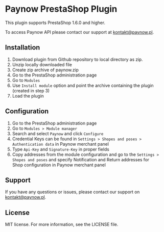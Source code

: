 # Paynow PrestaShop Plugin

This plugin supports PrestaShop 1.6.0 and higher.

To access Paynow API please contact our support at kontakt@paynow.pl.

## Installation
1. Download plugin from Github repository to local directory as zip.
2. Unzip locally downloaded file
3. Create zip archive of paynow.zip
4. Go to the PrestaShop administration page
5. Go to `Modules`
6. Use `Install module` option and point the archive containing the plugin (created in step 3)
7. Load the plugin

## Configuration
1. Go to the PrestaShop administration page
2. Go to `Modules > Module manager`
3. Search and select `Paynow` and click `Configure`
4. Credential Keys can be found in `Settings > Shopes and poses > Authentication data` in Paynow merchant panel
5. Type `Api-Key` and `Signature-Key` in proper fields
6. Copy addresses from the module configuration and go to the `Settings > Shopes and poses` and specify Notification and Return addresses for Shop configuration in Paynow merchant panel

## Support
If you have any questions or issues, please contact our support on kontakt@paynow.pl.

## License
MIT license. For more information, see the LICENSE file.